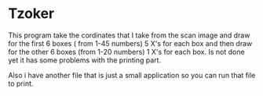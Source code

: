 # Tzoker
This program take the cordinates that I take from the scan image and draw for the first 6 boxes ( from 1-45 numbers) 5 X's for each box and then draw for the other 6 boxes (from 1-20 numbers) 1 X's for each box. Is not done yet it has some problems with the printing part. 

Also i have another file that is just a small application so you can run that file to print.
